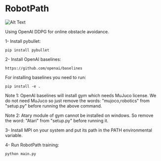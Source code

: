 # RobotPath

![Alt Text](https://github.com/kavehkamali/RobotPath/blob/master/demo.gif)

Using OpenAI DDPG for online obstacle avoidance.

1- Install pybullet:

```
pip install pybullet
```

2- Install OpenAI baselines:

```
https://github.com/openai/baselines
```
For installing baselines you need to run:

```
pip install -e .
```

Note 1: OpenAI baselines will install gym which needs MuJuco license. We do not need MuJuco so just remove the words: "mujoco,robotics" from "setup.py" before running the above command.

Note 2: Atary module of gym cannot be installed on windows. So remove the word: "Atari" from "setup.py" before running it.

3- Install MPI on your system and put its path in the PATH environmental variable.

4- Run RobotPath training:

```
python main.py
```